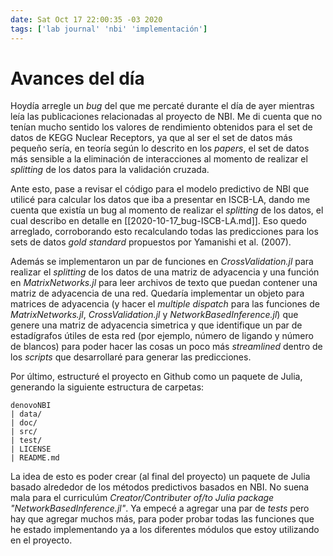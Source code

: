 ```yaml
---
date: Sat Oct 17 22:00:35 -03 2020
tags: ['lab journal' 'nbi' 'implementación']
---
```


# Avances del día

Hoydía arregle un *bug* del que me percaté durante el día de ayer mientras leía las
publicaciones relacionadas al proyecto de NBI. Me di cuenta que no tenían mucho sentido los
valores de rendimiento obtenidos para el set de datos de KEGG Nuclear Receptors, ya que al
ser el set de datos más pequeño sería, en teoría según lo descrito en los *papers*, el set
de datos más sensible a la eliminación de interacciones al momento de realizar el
*splitting* de los datos para la validación cruzada.

Ante esto, pase a revisar el código para el modelo predictivo de NBI que utilicé para
calcular los datos que iba a presentar en ISCB-LA, dando me cuenta que existía un bug al
momento de realizar el *splitting* de los datos, el cual describo en detalle en
[[2020-10-17_bug-ISCB-LA.md]]. Eso quedo arreglado, corroborando esto recalculando todas las
predicciones para los sets de datos *gold standard* propuestos por Yamanishi et al. (2007).

Además se implementaron un par de funciones en *CrossValidation.jl* para realizar el
*splitting* de los datos de una matriz de adyacencia y  una función en *MatrixNetworks.jl*
para leer archivos de texto que puedan contener una matriz de adyacencia de una red.
Quedaría implementar un objeto para matrices de adyacencia (y hacer el *multiple dispatch*
para las funciones de *MatrixNetworks.jl*, *CrossValidation.jl* y
*NetworkBasedInference.jl*) que genere una matriz de adyacencia simetrica y que identifique
un par de estadígrafos útiles de esta red (por ejemplo, número de ligando y número de
blancos) para poder hacer las cosas un poco más *streamlined* dentro de los *scripts* que
desarrollaré para generar las predicciones.

Por último, estructuré el proyecto en Github como un paquete de Julia, generando la
siguiente estructura de carpetas:

```
denovoNBI
| data/
| doc/
| src/
| test/
| LICENSE
| README.md
```

La idea de esto es poder crear (al final del proyecto) un paquete de Julia basado alrededor
de los métodos predictivos basados en NBI. No suena mala para el curriculúm
*Creator/Contributer of/to Julia package "NetworkBasedInference.jl"*. Ya empecé a agregar
una par de *tests* pero hay que agregar muchos más, para poder probar todas las funciones
que he estado implementando ya a los diferentes módulos que estoy utilizando en el proyecto.
